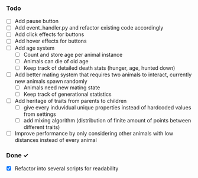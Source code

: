 ### Todo

- [ ] Add pause button
- [ ] Add event_handler.py and refactor existing code accordingly
- [ ] Add click effects for buttons
- [ ] Add hover effects for buttons
- [ ] Add age system
  - [ ] Count and store age per animal instance
  - [ ] Animals can die of old age
  - [ ] Keep track of detailed death stats (hunger, age, hunted down)
- [ ] Add better mating system that requires two animals to interact, currently new animals spawn randomly
  - [ ] Animals need new mating state
  - [ ] Keep track of generational statistics
- [ ] Add heritage of traits from parents to children
  - [ ] give every induvidual unique properties instead of hardcoded values from settings
  - [ ] add mixing algorithm (distribution of finite amount of points between different traits)
- [ ] Improve performance by only considering other animals with low distances instead of every animal
 
### Done ✓

- [x] Refactor into several scripts for readability